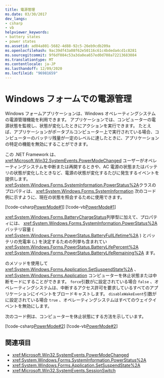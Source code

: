 ```yaml
---
title: 電源管理
ms.date: 03/30/2017
dev_langs:
- csharp
- vb
helpviewer_keywords:
- battery states
- power states
ms.assetid: ad04a801-5682-4d88-92c5-26eb9cdb209a
ms.openlocfilehash: 9ac39df43a08f62e50116c61c4bdeda4cd1c8281
ms.sourcegitcommit: 9f6df084c53a3da0ea657ed0d708a72213683084
ms.translationtype: MT
ms.contentlocale: ja-JP
ms.lasthandoff: 12/09/2020
ms.locfileid: "96981659"
---
```

# <a name="power-management-in-windows-forms"></a>Windows フォームでの電源管理
Windows フォームアプリケーションは、Windows オペレーティングシステムの電源管理機能を利用できます。 アプリケーションでは、コンピューターの電源状態を監視し、状態が変化したときにアクションを実行できます。 たとえば、アプリケーションがポータブルコンピューター上で実行されている場合、コンピューターのバッテリ残量が一定のレベルに達したときに、アプリケーションの特定の機能を無効にすることができます。  
  
 この .NET Framework は、 <xref:Microsoft.Win32.SystemEvents.PowerModeChanged> ユーザーがオペレーティングシステムを中断または再開するときや、AC 電源の状態またはバッテリの状態が変化したときなど、電源の状態が変化するたびに発生するイベントを提供します。 <xref:System.Windows.Forms.SystemInformation.PowerStatus%2A>クラスのプロパティは、 <xref:System.Windows.Forms.SystemInformation> 次のコード例に示すように、現在の状態を照会するために使用できます。  
  
 [!code-csharp[PowerMode#1](~/samples/snippets/csharp/VS_Snippets_Winforms/powermode/cs/form1.cs#1)]
 [!code-vb[PowerMode#1](~/samples/snippets/visualbasic/VS_Snippets_Winforms/powermode/vb/form1.vb#1)]  
  
 <xref:System.Windows.Forms.BatteryChargeStatus>列挙型に加えて、プロパティには、 <xref:System.Windows.Forms.SystemInformation.PowerStatus%2A> バッテリ容量 ( <xref:System.Windows.Forms.PowerStatus.BatteryFullLifetime%2A> ) とバッテリの充電率 (、) を決定するための列挙も含まれてい <xref:System.Windows.Forms.PowerStatus.BatteryLifePercent%2A> <xref:System.Windows.Forms.PowerStatus.BatteryLifeRemaining%2A> ます。  
  
 のメソッドを使用して <xref:System.Windows.Forms.Application.SetSuspendState%2A> 、 <xref:System.Windows.Forms.Application> コンピューターを休止状態または中断モードにすることができます。 `force`引数がに設定されている場合 `false` 、オペレーティングシステムは、中断するアクセス許可を要求しているすべてのアプリケーションにイベントをブロードキャストします。 `disableWakeEvent`引数がに設定されている場合 `true` 、オペレーティングシステムはすべてのウェイクイベントを無効にします。  
  
 次のコード例は、コンピューターを休止状態にする方法を示しています。  
  
 [!code-csharp[PowerMode#2](~/samples/snippets/csharp/VS_Snippets_Winforms/powermode/cs/form1.cs#2)]
 [!code-vb[PowerMode#2](~/samples/snippets/visualbasic/VS_Snippets_Winforms/powermode/vb/form1.vb#2)]  
  
## <a name="see-also"></a>関連項目

- <xref:Microsoft.Win32.SystemEvents.PowerModeChanged>
- <xref:System.Windows.Forms.SystemInformation.PowerStatus%2A>
- <xref:System.Windows.Forms.Application.SetSuspendState%2A>
- <xref:Microsoft.Win32.SystemEvents.SessionSwitch>
